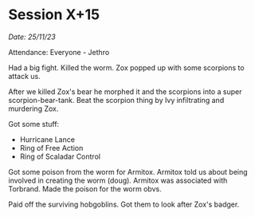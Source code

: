 # Session X+15

_Date: 25/11/23_

Attendance: Everyone - Jethro

Had a big fight. Killed the worm. Zox popped up with some scorpions to attack us.

After we killed Zox's bear he morphed it and the scorpions into a super scorpion-bear-tank. Beat the scorpion thing by Ivy infiltrating and murdering Zox.

Got some stuff: 

* Hurricane Lance
* Ring of Free Action
* Ring of Scaladar Control

Got some poison from the worm for Armitox. Armitox told us about being involved in creating the worm (doug). Armitox was associated with Torbrand. Made the poison for the worm obvs.

Paid off the surviving hobgoblins. Got them to look after Zox's badger.
